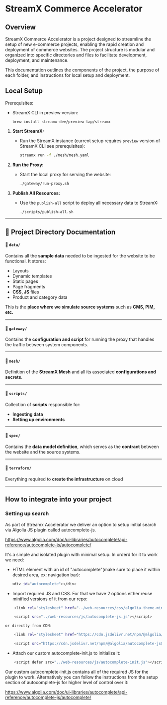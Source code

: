 # StreamX Commerce Accelerator

## Overview

StreamX Commerce Accelerator is a project designed to streamline the setup of new e-commerce projects, enabling the rapid creation and deployment of commerce websites. The project structure is modular and organized into specific directories and files to facilitate development, deployment, and maintenance.

This documentation outlines the components of the project, the purpose of each folder, and instructions for local setup and deployment.

## Local Setup

Prerequisites:
* StreamX CLI in preview version:
  ```shell
  brew install streamx-dev/preview-tap/streamx
  ```

1. **Start StreamX:**
    - Run the StreamX instance (current setup requires `preview` version of StreamX CLI see prerequisites):
      ```bash
      streamx run -f ./mesh/mesh.yaml
      ```

2. **Run the Proxy:**
    - Start the local proxy for serving the website:
      ```bash
      ./gateway/run-proxy.sh
      ```

3. **Publish All Resources:**
    - Use the `publish-all` script to deploy all necessary data to StreamX:
      ```bash
      ./scripts/publish-all.sh
      ```

---

## 📁 Project Directory Documentation

#### 📂 `data/`
Contains all the **sample data** needed to be ingested for the website to be functional. It stores:
- Layouts
- Dynamic templates
- Static pages
- Page fragments
- **CSS, JS** files
- Product and category data

This is the **place where we simulate source systems** such as **CMS, PIM, etc.**

---

#### 📂 `gateway/`
Contains the **configuration and script** for running the proxy that handles the traffic between system components.

---

#### 📂 `mesh/`
Definition of the **StreamX Mesh** and all its associated **configurations and secrets**.

---

#### 📂 `scripts/`
Collection of **scripts** responsible for:
- **Ingesting data**
- **Setting up environments**

---

#### 📂 `spec/`
Contains the **data model definition**, which serves as the **contract** between the website and the source systems.

---

#### 📂 `terraform/`
Everything required to **create the infrastructure** on cloud

---

## How to integrate into your project

### Setting up search
As part of Streamx Accelerator we deliver an option to setup initial search via Algolia JS plugin called autocomplete-js.

https://www.algolia.com/doc/ui-libraries/autocomplete/api-reference/autocomplete-js/autocomplete/

It's a simple and isolated plugin with minimal setup. In orderd for it to work we need:
- HTML element with an id of "autocomplete"(make sure to place it within desired area, ex: navigation bar):
```bash
   <div id="autocomplete"></div>
```

- Import required JS and CSS. For that we have 2 options either reuse minified versions of it from our repo:
```bash
    <link rel="stylesheet" href="../web-resources/css/algolia.theme.min.css" />
```
```bash
    <script src="../web-resources/js/autocomplete-js.js"></script>
```
    or directly from CDN:
```bash
    <link rel="stylesheet" href="https://cdn.jsdelivr.net/npm/@algolia/autocomplete-theme-classic@1.17.9/dist/theme.min.css" integrity="sha256-7xmjOBJDAoCNWP1SMykTUwfikKl5pHkl2apKOyXLqYM=" crossorigin="anonymous"/>
```
```bash
    <script src="https://cdn.jsdelivr.net/npm/@algolia/autocomplete-js@1.18.0/dist/umd/index.production.js" integrity="sha256-Aav0vWau7GAZPPaOM/j8Jm5ySx1f4BCIlUFIPyTRkUM=" crossorigin="anonymous"></script>
```

- Attach our custom autocomplete-init.js to initialize it:
```bash
    <script defer src="../web-resources/js/autocomplete-init.js"></script>
```

Our custom autocomplete-init.js contains all of the required JS for the plugin to work. Alternatively you can follow the instructions from the setup section of autocomplete-js for higher level of control over it:

https://www.algolia.com/doc/ui-libraries/autocomplete/api-reference/autocomplete-js/autocomplete/